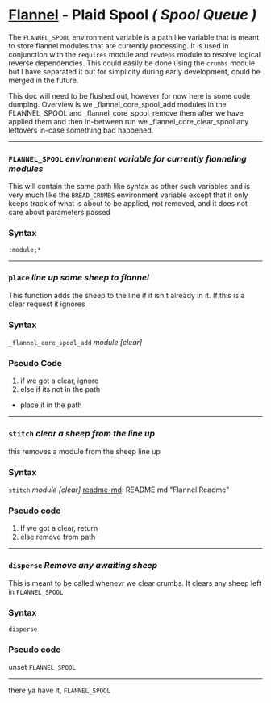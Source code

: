 # [Flannel][readme-md] - Plaid Spool *( Spool Queue )*

The `FLANNEL_SPOOL` environment variable is a path like variable that is meant to store flannel modules that are currently processing. It is used in conjunction with the `requires` module and `revdeps` module to resolve logical reverse dependencies. This could easily be done using the `crumbs` module but I have separated it out for simplicity during early development, could be merged in the future.

This doc will need to be flushed out, however for now here is some code dumping. Overview is we _flannel_core_spool_add modules in the FLANNEL_SPOOL and _flannel_core_spool_remove them after we have applied them and then in-between run we _flannel_core_clear_spool any leftovers in-case something bad happened.

---

### `FLANNEL_SPOOL` *environment variable for currently flanneling modules*

This will contain the same path like syntax as other such variables and is very much like the `BREAD_CRUMBS` environment variable except that it only keeps track of what is about to be applied, not removed, and it does not care about parameters passed

### Syntax

`:module;*`

---

### `place` *line up some sheep to flannel*

This function adds the sheep to the line if it isn't already in it.
If this is a clear request it ignores

### Syntax

`_flannel_core_spool_add` *module [clear]*

### Pseudo Code

1. if we got a clear, ignore
2. else if its not in the path
  - place it in the path

---

### `stitch` *clear a sheep from the line up*

this removes a module from the sheep line up

### Syntax

`stitch` *module [clear]*
[readme-md]: README.md "Flannel Readme"

### Pseudo code

1. If we got a clear, return
2. else remove from path

---

### `disperse` *Remove any awaiting sheep*

This is meant to be called whenevr we clear crumbs. It clears any sheep left in `FLANNEL_SPOOL`

### Syntax

`disperse`

### Pseudo code

unset `FLANNEL_SPOOL`

---

there ya have it, `FLANNEL_SPOOL`

[readme-md]: ../README.md "Flannel Readme"
